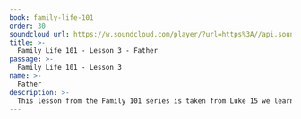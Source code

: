 ```yaml
---
book: family-life-101
order: 30
soundcloud_url: https://w.soundcloud.com/player/?url=https%3A//api.soundcloud.com/tracks/
title: >-
  Family Life 101 - Lesson 3 - Father
passage: >-
  Family Life 101 - Lesson 3
name: >-
  Father
description: >-
  This lesson from the Family 101 series is taken from Luke 15 we learn much about the father's heart: Watching a son falter; receiving a son back; helping an older son grow.
---
```


